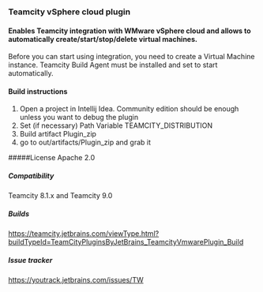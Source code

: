 ### Teamcity vSphere cloud plugin
#### Enables Teamcity integration with WMware vSphere cloud and allows to automatically create/start/stop/delete virtual machines.

Before you can start using integration, you need to create a Virtual Machine instance.
Teamcity Build Agent must be installed and set to start automatically.

#### Build instructions
1) Open a project in Intellij Idea. Community edition should be enough unless you want to debug the plugin
2) Set (if necessary) Path Variable TEAMCITY_DISTRIBUTION
3) Build artifact Plugin_zip
4) go to out/artifacts/Plugin_zip and grab it

#####License
Apache 2.0

##### Compatibility
Teamcity 8.1.x and Teamcity 9.0

##### Builds
https://teamcity.jetbrains.com/viewType.html?buildTypeId=TeamCityPluginsByJetBrains_TeamcityVmwarePlugin_Build

##### Issue tracker
https://youtrack.jetbrains.com/issues/TW
